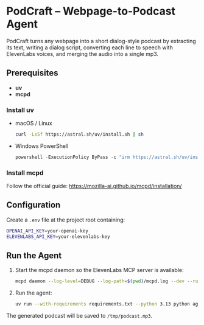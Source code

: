 # PodCraft – Webpage-to-Podcast Agent

PodCraft turns any webpage into a short dialog-style podcast by extracting its text, writing a dialog script, converting each line to speech with ElevenLabs voices, and merging the audio into a single mp3.

## Prerequisites

- **uv**
- **mcpd**

### Install uv

- macOS / Linux
  ```bash
  curl -LsSf https://astral.sh/uv/install.sh | sh
  ```
- Windows PowerShell
  ```powershell
  powershell -ExecutionPolicy ByPass -c "irm https://astral.sh/uv/install.ps1 | iex"
  ```

### Install mcpd

Follow the official guide: https://mozilla-ai.github.io/mcpd/installation/

## Configuration

Create a `.env` file at the project root containing:

```bash
OPENAI_API_KEY=your-openai-key
ELEVENLABS_API_KEY=your-elevenlabs-key
```

## Run the Agent

1. Start the mcpd daemon so the ElevenLabs MCP server is available:
   ```bash
   mcpd daemon --log-level=DEBUG --log-path=$(pwd)/mcpd.log --dev --runtime-file secrets.dev.toml
   ```
2. Run the agent:
   ```bash
   uv run --with-requirements requirements.txt --python 3.13 python agent.py --url "https://example.com"
   ```

The generated podcast will be saved to `/tmp/podcast.mp3`.
